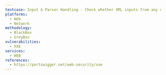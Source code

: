 ```yaml
---
testcase: Input & Parser Handling - Check whether XML inputs from any user-controllable source (API, web form, file upload, SSO, SOAP, RSS, or SVG) are processed by the Web (HTTP/HTTPS) service without enforcing strict entity resolution settings
platforms: 
  - Web
  - Network
methodology: 
  - BlackBox
  - GreyBox
vulnerabilities:
  - XXE
services:
  - WEB
references:
  - https://portswigger.net/web-security/xxe
---
```

